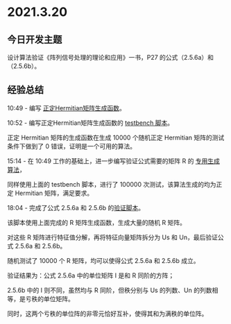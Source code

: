 # 2021.3.20
## 今日开发主题
设计算法验证《阵列信号处理的理论和应用》一书，P27 的公式（2.5.6a）和（2.5.6b）。
## 经验总结
10:49 - 编写 [正定Hermitian矩阵生成函数](https://github.com/SVD-DOA-team/Project-SVD-DOA/commit/dd7bbf9546be94dddc5ae7bb23a91c8f3b8aa75d)。

10:52 - 编写正定Hermitian矩阵生成函数的 [testbench 脚本](https://github.com/SVD-DOA-team/Project-SVD-DOA/commit/f65e390ab50211f5cf0c59518d7090a2995c0587)。

正定 Hermitian 矩阵的生成函数在生成 10000 个随机正定 Hermitian 矩阵的测试条件下做到了 0 错误，证明是一个可用的算法。

15:14 - 在 10:49 工作的基础上，进一步编写验证公式需要的矩阵 R 的 [专用生成算法](https://github.com/SVD-DOA-team/Project-SVD-DOA/commit/ecf4d3fa70df7f245de9f3e19fc42e8174c2342d#diff-621324ce9c4c77cf47e5e308d5fb3f9b6b6f34152b1a102fb8463f612651203f)，

同样使用上面的 testbench 脚本，进行了 100000 次测试，该算法生成的均为正定 Hermitian 矩阵，满足要求。

18:04 - 完成了公式 2.5.6a 和 2.5.6b 的[验证脚本](https://github.com/SVD-DOA-team/Project-SVD-DOA/commit/c63a91930afd96a12169c4bbab54ad5571289320)。

该脚本使用上面完成的 R 矩阵生成函数，生成大量的随机 R 矩阵。

对这些 R 矩阵进行特征值分解，再将特征向量矩阵拆分为 Us 和 Un，最后验证公式 2.5.6a 和 2.5.6b。

随机测试了 10000 个 R 矩阵，均可以使得公式 2.5.6a 和 2.5.6b 成立。

验证结果为：公式 2.5.6a 中的单位矩阵 I 是和 R 同阶的方阵；

2.5.6b 中的 I 则不同，虽然均与 R 同阶，但秩分别与 Us 的列数、Un 的列数相等，是亏秩的单位矩阵。

同时，这两个亏秩的单位阵的非零元恰好互补，使得其和为满秩的单位阵。
